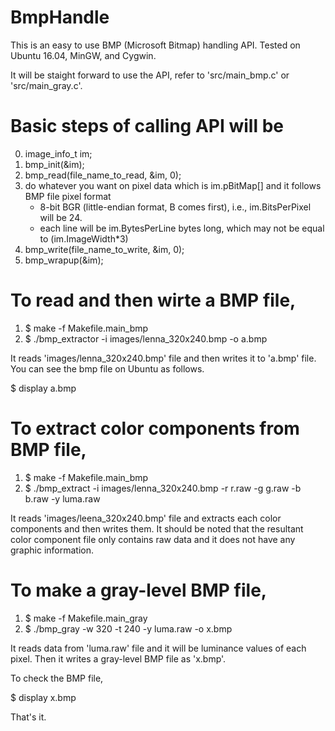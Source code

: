 # BmpHandle

This is an easy to use BMP (Microsoft Bitmap) handling API.
Tested on Ubuntu 16.04, MinGW, and Cygwin.

It will be staight forward to use the API, refer to 'src/main_bmp.c' or 'src/main_gray.c'.

# Basic steps of calling API will be

0) image_info_t im;
1) bmp_init(&im);
2) bmp_read(file_name_to_read, &im, 0);
3) do whatever you want on pixel data which is im.pBitMap[] and it follows BMP file pixel format
    * 8-bit BGR (little-endian format, B comes first), i.e., im.BitsPerPixel will be 24.
    * each line will be im.BytesPerLine bytes long, which may not be equal to (im.ImageWidth\*3)
3) bmp_write(file_name_to_write, &im, 0);
4) bmp_wrapup(&im);

# To read and then wirte a BMP file,

1) $ make -f Makefile.main_bmp
2) $ ./bmp_extractor -i images/lenna_320x240.bmp -o a.bmp

It reads 'images/lenna_320x240.bmp' file and then writes it to 'a.bmp' file.
You can see the bmp file on Ubuntu as follows.

$ display a.bmp

# To extract color components from BMP file,

1) $ make -f Makefile.main_bmp
2) $ ./bmp_extract -i images/lenna_320x240.bmp -r r.raw -g g.raw -b b.raw -y luma.raw

It reads 'images/leena_320x240.bmp' file and extracts each color components and then writes them.
It should be noted that the resultant color component file only contains raw data and it does not have any graphic information.

# To make a gray-level BMP file,

1) $ make -f Makefile.main_gray
2) $ ./bmp_gray -w 320 -t 240 -y luma.raw -o x.bmp

It reads data from 'luma.raw' file and it will be luminance values of each pixel.
Then it writes a gray-level BMP file as 'x.bmp'.

To check the BMP file,

$ display x.bmp

That's it.
